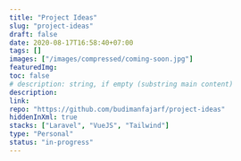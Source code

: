 ```yaml
---
title: "Project Ideas"
slug: "project-ideas"
draft: false
date: 2020-08-17T16:58:40+07:00
tags: []
images: ["/images/compressed/coming-soon.jpg"]
featuredImg:
toc: false
# description: string, if empty (substring main content)
description:
link:
repo: "https://github.com/budimanfajarf/project-ideas"
hiddenInXml: true
stacks: ["Laravel", "VueJS", "Tailwind"]
type: "Personal"
status: "in-progress"
---
```

